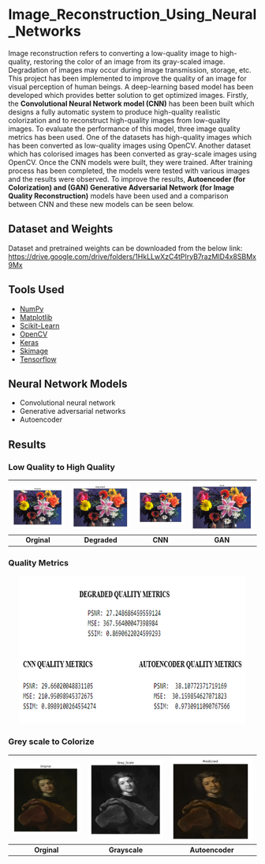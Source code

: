 # Image_Reconstruction_Using_Neural_Networks

Image reconstruction refers to converting a low-quality image to high-quality, restoring the color of an image from its gray-scaled image. Degradation of images may occur during image transmission, storage, etc. This project has been implemented to improve the quality of an image for visual perception of human beings. 
A deep-learning based model has been developed which provides better solution to get optimized images. Firstly, the **Convolutional Neural Network model (CNN)** has been been built which designs a fully automatic system to produce high-quality realistic colorization and to reconstruct high-quality images from low-quality images. To evaluate the performance of this model, three image quality metrics has been used. One of the datasets has high-quality images which has been converted as low-quality images using OpenCV. Another dataset which has colorised images has been converted as gray-scale images using OpenCV. Once the CNN models were built, they were trained. After training process has been completed, the models were tested with various images and the results were observed. To improve the results, **Autoencoder (for Colorization) and (GAN) Generative Adversarial Network (for Image Quality Reconstruction)** models have been used and a comparison between CNN and these new models can be seen below.


## Dataset and Weights

Dataset and pretrained weights can be downloaded from the below link:
https://drive.google.com/drive/folders/1HkLLwXzC4tPIryB7razMID4x8SBMx9Mx

## Tools Used
* [NumPy](https://numpy.org/) 
* [Matplotlib](https://matplotlib.org/) 
* [Scikit-Learn](https://scikit-learn.org/stable/) 
* [OpenCV](https://opencv.org/) 
* [Keras](https://keras.io/) 
* [Skimage](https://scikit-image.org/)
* [Tensorflow](https://www.tensorflow.org/)

## Neural Network Models
* Convolutional neural network 
* Generative adversarial networks
* Autoencoder

## Results

### Low Quality to High Quality

|![](Outputs/Quality/Orginal.png)|![](Outputs/Quality/Degraded.png)|![](Outputs/Quality/CNN.png)|![](Outputs/Quality/GAN.png)|
|:---:|:---:|:---:|:---:|
|**Orginal**|**Degraded**|**CNN**|**GAN**|


### Quality Metrics

<p align="center">
  <img width="460" height="300" src="Outputs/Quality/Quality_metrics.png">
</p>



### Grey scale to Colorize

|![](Outputs/Colorized/Orginal.png)|![](Outputs/Colorized/Grayscale.png)|![](Outputs/Colorized/Autoencoder.png)|
|:---:|:---:|:---:|
|**Orginal**|**Grayscale**|**Autoencoder**|
